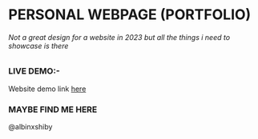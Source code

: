  # PERSONAL WEBPAGE (PORTFOLIO)
 ###### Not a great design for a website in 2023 but all the things i need to showcase is there

 
 ### LIVE DEMO:-
 Website demo link [here](https://albinxshiby.github.io)

 ### MAYBE FIND ME HERE
 @albinxshiby
